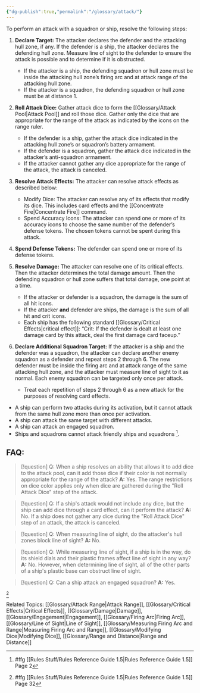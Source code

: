 ```yaml
---
{"dg-publish":true,"permalink":"/glossary/attack/"}
---
```


To perform an attack with a squadron or ship, resolve the following steps:

1. **Declare Target:** The attacker declares the defender and the attacking hull zone, if any. If the defender is a ship, the attacker declares the defending hull zone. Measure line of sight to the defender to ensure the attack is possible and to determine if it is obstructed.
   - If the attacker is a ship, the defending squadron or hull zone must be inside the attacking hull zone’s firing arc and at attack range of the attacking hull zone.
   - If the attacker is a squadron, the defending squadron or hull zone must be at distance 1.

2. **Roll Attack Dice:** Gather attack dice to form the [[Glossary/Attack Pool\|Attack Pool]] and roll those dice. Gather only the dice that are appropriate for the range of the attack as indicated by the icons on the range ruler.
   - If the defender is a ship, gather the attack dice indicated in the attacking hull zone’s or squadron’s battery armament.
   - If the defender is a squadron, gather the attack dice indicated in the attacker’s anti-squadron armament.
   - If the attacker cannot gather any dice appropriate for the range of the attack, the attack is canceled.

3. **Resolve Attack Effects:** The attacker can resolve attack effects as described below:
   - Modify Dice: The attacker can resolve any of its effects that modify its dice. This includes card effects and the [[Concentrate Fire\|Concentrate Fire]] command.
   - Spend Accuracy Icons: The attacker can spend one or more of its accuracy icons to choose the same number of the defender’s defense tokens. The chosen tokens cannot be spent during this attack.

4. **Spend Defense Tokens:** The defender can spend one or more of its defense tokens.

5. **Resolve Damage:** The attacker can resolve one of its critical effects. Then the attacker determines the total damage amount. Then the defending squadron or hull zone suffers that total damage, one point at a time.
   - If the attacker or defender is a squadron, the damage is the sum of all hit icons.
   - If the attacker **and** defender are ships, the damage is the sum of all hit and crit icons.
   - Each ship has the following standard [[Glossary/Critical Effects\|critical effect]]: “Crit: If the defender is dealt at least one damage card by this attack, deal the first damage card faceup.”

6. **Declare Additional Squadron Target:** If the attacker is a ship and the defender was a squadron, the attacker can declare another enemy squadron as a defender and repeat steps 2 through 6. The new defender must be inside the firing arc and at attack range of the same attacking hull zone, and the attacker must measure line of sight to it as normal. Each enemy squadron can be targeted only once per attack.
   - Treat each repetition of steps 2 through 6 as a new attack for the purposes of resolving card effects.

- A ship can perform two attacks during its activation, but it cannot attack from the same hull zone more than once per activation.
- A ship can attack the same target with different attacks.
- A ship can attack an engaged squadron.
- Ships and squadrons cannot attack friendly ships and squadrons [^1].

## FAQ:

> [!question] Q: When a ship resolves an ability that allows it to add dice to the attack pool, can it add those dice if their color is not normally appropriate for the range of the attack?
> **A:** Yes. The range restrictions on dice color applies only when dice are gathered during the "Roll Attack Dice" step of the attack.

> [!question] Q: If a ship's attack would not include any dice, but the ship can add dice through a card effect, can it perform the attack?
> **A:** No. If a ship does not gather any dice during the "Roll Attack Dice" step of an attack, the attack is canceled.

> [!question] Q: When measuring line of sight, do the attacker's hull zones block line of sight?
> **A:** No.

> [!question] Q: While measuring line of sight, if a ship is in the way, do its shield dials and their plastic frames affect line of sight in any way?
> **A:** No. However, when determining line of sight, all of the other parts of a ship's plastic base can obstruct line of sight.

> [!question] Q: Can a ship attack an engaged squadron?
> **A:** Yes.

[^2]

Related Topics: [[Glossary/Attack Range\|Attack Range]], [[Glossary/Critical Effects\|Critical Effects]], [[Glossary/Damage\|Damage]], [[Glossary/Engagement\|Engagement]], [[Glossary/Firing Arc\|Firing Arc]], [[Glossary/Line of Sight\|Line of Sight]], [[Glossary/Measuring Firing Arc and Range\|Measuring Firing Arc and Range]], [[Glossary/Modifying Dice\|Modifying Dice]], [[Glossary/Range and Distance\|Range and Distance]]

[^1]: #ffg [[Rules Stuff/Rules Reference Guide 1.5\|Rules Reference Guide 1.5]] Page 2
[^2]: #ffg [[Rules Stuff/Rules Reference Guide 1.5\|Rules Reference Guide 1.5]] Page 32